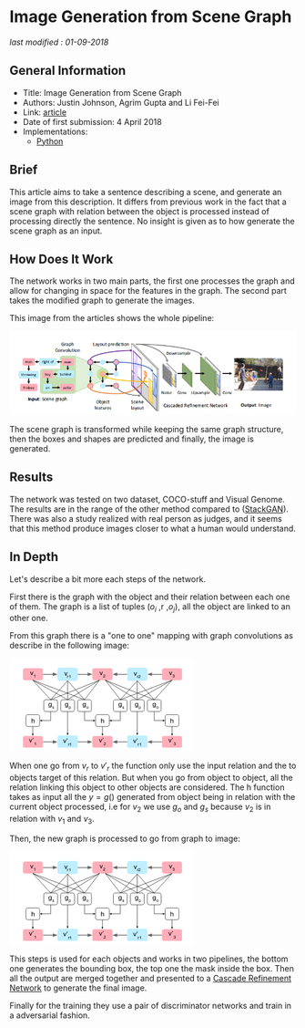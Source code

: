 # Image Generation from Scene Graph

_last modified : 01-09-2018_

## General Information

- Title: Image Generation from Scene Graph
- Authors: Justin Johnson, Agrim Gupta and Li Fei-Fei
- Link: [article](https://arxiv.org/abs/1804.01622)
- Date of first submission: 4 April 2018
- Implementations:
    - [Python](https://github.com/google/sg2im)

## Brief

This article aims to take a sentence describing a scene, and generate an image from this description. It differs from previous work in the fact that a scene graph with relation between the object is processed instead of processing directly the sentence. No insight is given as to how generate the scene graph as an input.

## How Does It Work

The network works in two main parts, the first one processes the graph and allow for changing in space for the features in the graph. The second part takes the modified graph to generate the images.

This image from the articles shows the whole pipeline:

![network pipeline](https://github.com/D3lt4lph4/papers/blob/master/docs/images/scenegraph/imagegenerationfromscenegraph/pipeline.png?raw=true "Network Pipeline")

The scene graph is transformed while keeping the same graph structure, then the boxes and shapes are predicted and finally, the image is generated.

## Results

The network was tested on two dataset, COCO-stuff and Visual Genome. The results are in the range of the other method compared to ([StackGAN](https://arxiv.org/abs/1612.03242)). There was also a study realized with real person as judges, and it seems that this method produce images closer to what a human would understand.

## In Depth

Let's describe a bit more each steps of the network.

First there is the graph with the object and their relation between each one of them. The graph is a list of tuples ($o_i$ ,r ,$o_j$), all the object are linked to an other one.

From this graph there is a "one to one" mapping with graph convolutions as describe in the following image:

![graph to graph](https://github.com/D3lt4lph4/papers/blob/master/docs/images/scenegraph/imagegenerationfromscenegraph/graph_to_graph.png?raw=true "Graph to Graph")

When one go from $v_r$ to $v'_r$ the function only use the input relation and the to objects target of this relation. But when you go from object to object, all the relation linking this object to other objects are considered. The h function takes as input all the $y = g()$ generated from object being in relation with the current object processed, i.e for $v_2$ we use $g_o$ and $g_s$ because $v_2$ is in relation with $v_1$ and $v_3$.

Then, the new graph is processed to go from graph to image:

![graph to image](https://github.com/D3lt4lph4/papers/blob/master/docs/images/scenegraph/imagegenerationfromscenegraph/graph_to_graph.png?raw=true "Graph To Image")

This steps is used for each objects and works in two pipelines, the bottom one generates the bounding box, the top one the mask inside the box. Then all the output are merged together and presented to a [Cascade Refinement Network](https://arxiv.org/abs/1707.09405) to generate the final image.

Finally for the training they use a pair of discriminator networks and train in a adversarial fashion.
